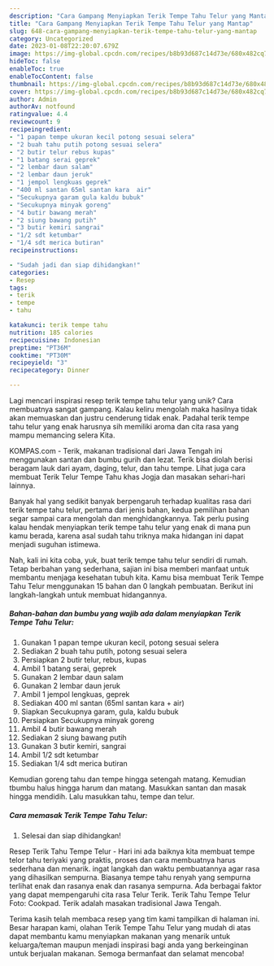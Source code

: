 ```yaml
---
description: "Cara Gampang Menyiapkan Terik Tempe Tahu Telur yang Mantap"
title: "Cara Gampang Menyiapkan Terik Tempe Tahu Telur yang Mantap"
slug: 648-cara-gampang-menyiapkan-terik-tempe-tahu-telur-yang-mantap
category: Uncategorized
date: 2023-01-08T22:20:07.679Z
image: https://img-global.cpcdn.com/recipes/b8b93d687c14d73e/680x482cq70/terik-tempe-tahu-telur-foto-resep-utama.jpg
hideToc: false
enableToc: true
enableTocContent: false
thumbnail: https://img-global.cpcdn.com/recipes/b8b93d687c14d73e/680x482cq70/terik-tempe-tahu-telur-foto-resep-utama.jpg
cover: https://img-global.cpcdn.com/recipes/b8b93d687c14d73e/680x482cq70/terik-tempe-tahu-telur-foto-resep-utama.jpg
author: Admin
authorAv: notfound
ratingvalue: 4.4
reviewcount: 9
recipeingredient:
- "1 papan tempe ukuran kecil potong sesuai selera"
- "2 buah tahu putih potong sesuai selera"
- "2 butir telur rebus kupas"
- "1 batang serai geprek"
- "2 lembar daun salam"
- "2 lembar daun jeruk"
- "1 jempol lengkuas geprek"
- "400 ml santan 65ml santan kara  air"
- "Secukupnya garam gula kaldu bubuk"
- "Secukupnya minyak goreng"
- "4 butir bawang merah"
- "2 siung bawang putih"
- "3 butir kemiri sangrai"
- "1/2 sdt ketumbar"
- "1/4 sdt merica butiran"
recipeinstructions:

- "Sudah jadi dan siap dihidangkan!"
categories:
- Resep
tags:
- terik
- tempe
- tahu

katakunci: terik tempe tahu 
nutrition: 185 calories
recipecuisine: Indonesian
preptime: "PT36M"
cooktime: "PT30M"
recipeyield: "3"
recipecategory: Dinner

---
```





Lagi mencari inspirasi resep terik tempe tahu telur yang unik? Cara membuatnya sangat gampang. Kalau keliru mengolah maka hasilnya tidak akan memuaskan dan justru cenderung tidak enak. Padahal terik tempe tahu telur yang enak harusnya sih memiliki aroma dan cita rasa yang mampu memancing selera Kita.





KOMPAS.com - Terik, makanan tradisional dari Jawa Tengah ini menggunakan santan dan bumbu gurih dan lezat. Terik bisa diolah berisi beragam lauk dari ayam, daging, telur, dan tahu tempe. Lihat juga cara membuat Terik Telur Tempe Tahu khas Jogja dan masakan sehari-hari lainnya.

Banyak hal yang sedikit banyak berpengaruh terhadap kualitas rasa dari terik tempe tahu telur, pertama dari jenis bahan, kedua pemilihan bahan segar sampai cara mengolah dan menghidangkannya. Tak perlu pusing kalau hendak menyiapkan terik tempe tahu telur yang enak di mana pun kamu berada, karena asal sudah tahu triknya maka hidangan ini dapat menjadi suguhan istimewa.






Nah, kali ini kita coba, yuk, buat terik tempe tahu telur sendiri di rumah. Tetap berbahan yang sederhana, sajian ini bisa memberi manfaat untuk membantu menjaga kesehatan tubuh kita. Kamu bisa membuat Terik Tempe Tahu Telur menggunakan 15 bahan dan 0 langkah pembuatan. Berikut ini langkah-langkah untuk membuat hidangannya.

<!--inarticleads1-->

##### Bahan-bahan dan bumbu yang wajib ada dalam menyiapkan Terik Tempe Tahu Telur:

1. Gunakan 1 papan tempe ukuran kecil, potong sesuai selera
1. Sediakan 2 buah tahu putih, potong sesuai selera
1. Persiapkan 2 butir telur, rebus, kupas
1. Ambil 1 batang serai, geprek
1. Gunakan 2 lembar daun salam
1. Gunakan 2 lembar daun jeruk
1. Ambil 1 jempol lengkuas, geprek
1. Sediakan 400 ml santan (65ml santan kara + air)
1. Siapkan Secukupnya garam, gula, kaldu bubuk
1. Persiapkan Secukupnya minyak goreng
1. Ambil 4 butir bawang merah
1. Sediakan 2 siung bawang putih
1. Gunakan 3 butir kemiri, sangrai
1. Ambil 1/2 sdt ketumbar
1. Sediakan 1/4 sdt merica butiran


Kemudian goreng tahu dan tempe hingga setengah matang. Kemudian tbumbu halus hingga harum dan matang. Masukkan santan dan masak hingga mendidih. Lalu masukkan tahu, tempe dan telur. 

<!--inarticleads2-->

##### Cara memasak Terik Tempe Tahu Telur:


1. Selesai dan siap dihidangkan!

Resep Terik Tahu Tempe Telur - Hari ini ada baiknya kita membuat tempe telor tahu teriyaki yang praktis, proses dan cara membuatnya harus sederhana dan menarik. ingat langkah dan waktu pembuatannya agar rasa yang dihasilkan sempurna. Biasanya tempe tahu renyah yang sempurna terlihat enak dan rasanya enak dan rasanya sempurna. Ada berbagai faktor yang dapat mempengaruhi cita rasa Telur Terik. Terik Tahu Tempe Telur Foto: Cookpad. Terik adalah masakan tradisional Jawa Tengah. 

Terima kasih telah membaca resep yang tim kami tampilkan di halaman ini. Besar harapan kami, olahan Terik Tempe Tahu Telur yang mudah di atas dapat membantu kamu menyiapkan makanan yang menarik untuk keluarga/teman maupun menjadi inspirasi bagi anda yang berkeinginan untuk berjualan makanan. Semoga bermanfaat dan selamat mencoba!
